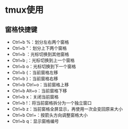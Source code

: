 # tmux使用

## 窗格快捷键
* Ctrl+b %：划分左右两个窗格
* Ctrl+b <space>"：划分上下两个窗格
* Ctrl+b <arrow key>：光标切换到其他窗格
* Ctrl+b ;：光标切换到上一个窗格
* Ctrl+b o：光标切换到下一个窗格
* Ctrl+b {：当前窗格左移
* Ctrl+b }：当前窗格右移
* Ctrl+b Ctrl+o：当前窗格上移
* Ctrl+b Alt+o：当前窗格下移
* Ctrl+b x：关闭当前窗格
* Ctrl+b !：将当前窗格拆分为一个独立窗口
* Ctrl+b z：当前窗格全屏显示，再使用一次会变回原来大小
* Ctrl+b Ctrl+<arrow key>：按箭头方向调整窗格大小
* Ctrl+b q：显示窗格编号